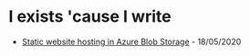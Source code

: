 # I exists 'cause I write

* [Static website hosting in Azure Blob Storage](static-website-hosting-in-azure-blob-storage.md) - 18/05/2020

